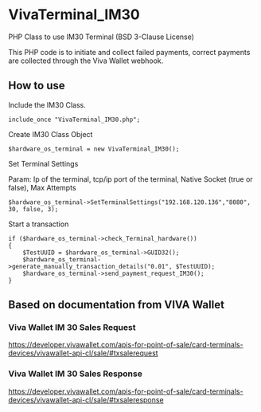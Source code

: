 # VivaTerminal_IM30
PHP Class to use IM30 Terminal (BSD 3-Clause License)

This PHP code is to initiate and collect failed payments, correct payments are collected through the Viva Wallet webhook.

## How to use

Include the IM30 Class.

```
include_once "VivaTerminal_IM30.php";
```

Create IM30 Class Object
```
$hardware_os_terminal = new VivaTerminal_IM30();
```

Set Terminal Settings

Param: Ip of the terminal, tcp/ip port of the terminal, Native Socket (true or false), Max Attempts

```
$hardware_os_terminal->SetTerminalSettings("192.168.120.136","8080", 30, false, 3);
```

Start a transaction
```
if ($hardware_os_terminal->check_Terminal_hardware()) 
{
    $TestUUID = $hardware_os_terminal->GUID32();
    $hardware_os_terminal->generate_manually_transaction_details("0.01", $TestUUID);
    $hardware_os_terminal->send_payment_request_IM30();
}
```

## Based on documentation from VIVA Wallet

### Viva Wallet IM 30 Sales Request
https://developer.vivawallet.com/apis-for-point-of-sale/card-terminals-devices/vivawallet-api-cl/sale/#txsalerequest

### Viva Wallet IM 30 Sales Response
https://developer.vivawallet.com/apis-for-point-of-sale/card-terminals-devices/vivawallet-api-cl/sale/#txsaleresponse

